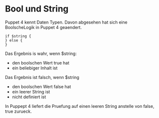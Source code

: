 # Bool und String

Puppet 4 kennt Daten Typen.
Davon abgesehen hat sich eine BoolscheLogik in Puppet 4 geaendert.

    if $string {
    } else {
    }

Das Ergebnis is wahr, wenn $string:
  - den boolschen Wert true hat
  - ein beliebiger Inhalt ist

Das Ergebnis ist falsch, wenn $string
  - den boolschen Wert false hat
  - ein leerer String ist
  - nicht definiert ist

In Puppept 4 liefert die Pruefung auf einen leeren String anstelle von false, true zurueck.

